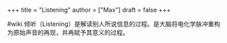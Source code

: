 +++
title = "Listening"
author = ["Max"]
draft = false
+++

\#wiki
倾听（Listening）是解读别人所说信息的过程。是大脑将电化学脉冲重构为原始声音的再现，并再赋予其意义的过程。
